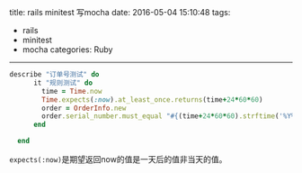 title: rails minitest 写mocha
date: 2016-05-04 15:10:48
tags:
- rails
- minitest
- mocha
categories: Ruby
---
```ruby 
describe "订单号测试" do
      it "规则测试" do
        time = Time.now
        Time.expects(:now).at_least_once.returns(time+24*60*60)
        order = OrderInfo.new
        order.serial_number.must_equal "#{(time+24*60*60).strftime('%Y%m%d')}000001"
      end

  end
```
`expects(:now)`是期望返回now的值是一天后的值非当天的值。
